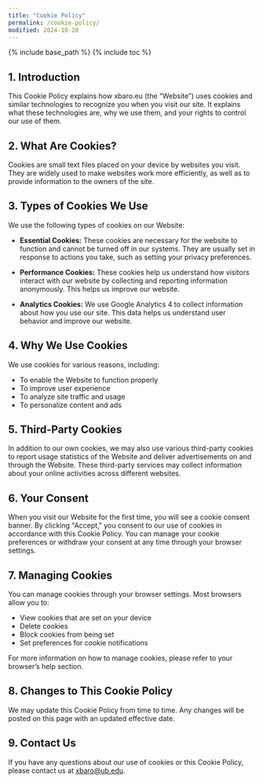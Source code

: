 ```yaml
---
title: "Cookie Policy"
permalink: /cookie-policy/
modified: 2024-10-28
---
```


{% include base_path %}
{% include toc %}

## 1. Introduction

This Cookie Policy explains how xbaro.eu (the “Website”) uses cookies and similar technologies to recognize you when you visit our site. It explains what these technologies are, why we use them, and your rights to control our use of them.

## 2. What Are Cookies?

Cookies are small text files placed on your device by websites you visit. They are widely used to make websites work more efficiently, as well as to provide information to the owners of the site.

## 3. Types of Cookies We Use

We use the following types of cookies on our Website:

* **Essential Cookies:** These cookies are necessary for the website to function and cannot be turned off in our systems. They are usually set in response to actions you take, such as setting your privacy preferences.

* **Performance Cookies:** These cookies help us understand how visitors interact with our website by collecting and reporting information anonymously. This helps us improve our website.

* **Analytics Cookies:** We use Google Analytics 4 to collect information about how you use our site. This data helps us understand user behavior and improve our website.

## 4. Why We Use Cookies

We use cookies for various reasons, including:

* To enable the Website to function properly
* To improve user experience
* To analyze site traffic and usage
* To personalize content and ads

## 5. Third-Party Cookies

In addition to our own cookies, we may also use various third-party cookies to report usage statistics of the Website and deliver advertisements on and through the Website. These third-party services may collect information about your online activities across different websites.

## 6. Your Consent

When you visit our Website for the first time, you will see a cookie consent banner. By clicking "Accept," you consent to our use of cookies in accordance with this Cookie Policy. You can manage your cookie preferences or withdraw your consent at any time through your browser settings.

## 7. Managing Cookies

You can manage cookies through your browser settings. Most browsers allow you to:

* View cookies that are set on your device
* Delete cookies
* Block cookies from being set
* Set preferences for cookie notifications

For more information on how to manage cookies, please refer to your browser’s help section.

## 8. Changes to This Cookie Policy

We may update this Cookie Policy from time to time. Any changes will be posted on this page with an updated effective date.

## 9. Contact Us

If you have any questions about our use of cookies or this Cookie Policy, please contact us at xbaro@ub.edu.
